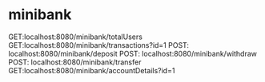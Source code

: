 # minibank

GET:localhost:8080/minibank/totalUsers
GET:localhost:8080/minibank/transactions?id=1
POST: localhost:8080/minibank/deposit
POST: localhost:8080/minibank/withdraw
POST: localhost:8080/minibank/transfer
GET:localhost:8080/minibank/accountDetails?id=1
